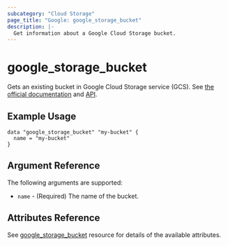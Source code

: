 ```yaml
---
subcategory: "Cloud Storage"
page_title: "Google: google_storage_bucket"
description: |-
  Get information about a Google Cloud Storage bucket.
---
```


# google\_storage\_bucket

Gets an existing bucket in Google Cloud Storage service (GCS).
See [the official documentation](https://cloud.google.com/storage/docs/key-terms#buckets)
and
[API](https://cloud.google.com/storage/docs/json_api/v1/buckets).


## Example Usage

```hcl
data "google_storage_bucket" "my-bucket" {
  name = "my-bucket"
}
```

## Argument Reference

The following arguments are supported:

* `name` - (Required) The name of the bucket.

## Attributes Reference

See [google_storage_bucket](https://registry.terraform.io/providers/hashicorp/google/latest/docs/resources/storage_bucket#argument-reference) resource for details of the available attributes.
